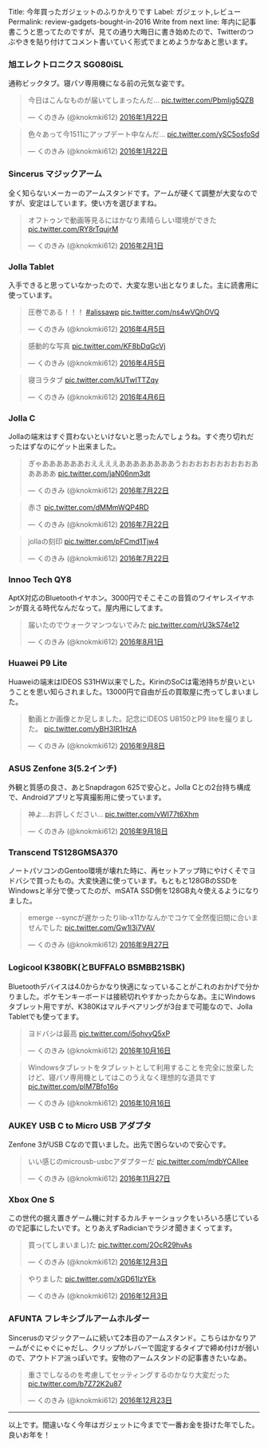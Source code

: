 Title: 今年買ったガジェットのふりかえりです
Label: ガジェット,レビュー
Permalink: review-gadgets-bought-in-2016
Write from next line:
年内に記事書こうと思ってたのですが、見ての通り大晦日に書き始めたので、Twitterのつぶやきを貼り付けてコメント書いていく形式でまとめようかなあと思います。
<h3>旭エレクトロニクス SG080iSL</h3>
通称ビックタブ。寝パソ専用機になる前の元気な姿です。
<blockquote class="twitter-tweet" data-lang="ja"><p lang="ja" dir="ltr">今日はこんなものが届いてしまったんだ... <a href="https://t.co/PbmIjg5QZB">pic.twitter.com/PbmIjg5QZB</a></p>&mdash; くのきみ (@knokmki612) <a href="https://twitter.com/knokmki612/status/690554995217793024">2016年1月22日</a></blockquote>
<blockquote class="twitter-tweet" data-conversation="none" data-lang="ja"><p lang="ja" dir="ltr">色々あって今1511にアップデート中なんだ... <a href="https://t.co/ySC5osfoSd">pic.twitter.com/ySC5osfoSd</a></p>&mdash; くのきみ (@knokmki612) <a href="https://twitter.com/knokmki612/status/690555243889754112">2016年1月22日</a></blockquote>
<h3>Sincerus マジックアーム</h3>
全く知らないメーカーのアームスタンドです。アームが硬くて調整が大変なのですが、安定はしています。使い方を選びますね。
<blockquote class="twitter-tweet" data-lang="ja"><p lang="ja" dir="ltr">オフトゥンで動画等見るにはかなり素晴らしい環境ができた <a href="https://t.co/RY8rTqujrM">pic.twitter.com/RY8rTqujrM</a></p>&mdash; くのきみ (@knokmki612) <a href="https://twitter.com/knokmki612/status/693985497689907200">2016年2月1日</a></blockquote>
<h3>Jolla Tablet</h3>
入手できると思っていなかったので、大変な思い出となりました。主に読書用に使っています。
<blockquote class="twitter-tweet" data-lang="ja"><p lang="ja" dir="ltr">圧巻である！！！ <a href="https://twitter.com/hashtag/alissawp?src=hash">#alissawp</a> <a href="https://t.co/ns4wVQhOVQ">pic.twitter.com/ns4wVQhOVQ</a></p>&mdash; くのきみ (@knokmki612) <a href="https://twitter.com/knokmki612/status/717306226908901376">2016年4月5日</a></blockquote>
<blockquote class="twitter-tweet" data-lang="ja"><p lang="ja" dir="ltr">感動的な写真 <a href="https://t.co/KF8bDqGcVj">pic.twitter.com/KF8bDqGcVj</a></p>&mdash; くのきみ (@knokmki612) <a href="https://twitter.com/knokmki612/status/717354137696862209">2016年4月5日</a></blockquote>
<blockquote class="twitter-tweet" data-lang="ja"><p lang="ja" dir="ltr">寝ヨラタブ <a href="https://t.co/kUTwITTZqy">pic.twitter.com/kUTwITTZqy</a></p>&mdash; くのきみ (@knokmki612) <a href="https://twitter.com/knokmki612/status/717651916218499072">2016年4月6日</a></blockquote>
<h3>Jolla C</h3>
Jollaの端末はすぐ買わないといけないと思ったんでしょうね。すぐ売り切れだったはずなのにゲット出来ました。
<blockquote class="twitter-tweet" data-lang="ja"><p lang="ja" dir="ltr">ぎゃああああああおええええああああああああうおおおおおおおおおおあああああ <a href="https://t.co/jaN06nm3dt">pic.twitter.com/jaN06nm3dt</a></p>&mdash; くのきみ (@knokmki612) <a href="https://twitter.com/knokmki612/status/756397381491552256">2016年7月22日</a></blockquote>
<blockquote class="twitter-tweet" data-lang="ja"><p lang="ja" dir="ltr">赤さ <a href="https://t.co/dMMmWQP4RD">pic.twitter.com/dMMmWQP4RD</a></p>&mdash; くのきみ (@knokmki612) <a href="https://twitter.com/knokmki612/status/756398265982148608">2016年7月22日</a></blockquote>
<blockquote class="twitter-tweet" data-lang="ja"><p lang="ja" dir="ltr">jollaの刻印 <a href="https://t.co/pFCmd1Tjw4">pic.twitter.com/pFCmd1Tjw4</a></p>&mdash; くのきみ (@knokmki612) <a href="https://twitter.com/knokmki612/status/756408780653461505">2016年7月22日</a></blockquote>
<h3>Innoo Tech QY8</h3>
AptX対応のBluetoothイヤホン。3000円でそこそこの音質のワイヤレスイヤホンが買える時代なんだなって。屋内用にしてます。
<blockquote class="twitter-tweet" data-lang="ja"><p lang="ja" dir="ltr">届いたのでウォークマンつないでみた <a href="https://t.co/rU3kS74e12">pic.twitter.com/rU3kS74e12</a></p>&mdash; くのきみ (@knokmki612) <a href="https://twitter.com/knokmki612/status/760025738544308224">2016年8月1日</a></blockquote>
<h3>Huawei P9 Lite</h3>
Huaweiの端末はIDEOS S31HW以来でした。KirinのSoCは電池持ちが良いということを思い知らされました。13000円で自由が丘の買取屋に売ってしまいました。
<blockquote class="twitter-tweet" data-lang="ja"><p lang="ja" dir="ltr">動画とか画像とか足しました。記念にIDEOS U8150とP9 liteを撮りました。 <a href="https://t.co/yBH3IR1HzA">pic.twitter.com/yBH3IR1HzA</a></p>&mdash; くのきみ (@knokmki612) <a href="https://twitter.com/knokmki612/status/773909004955193344">2016年9月8日</a></blockquote>
<h3>ASUS Zenfone 3(5.2インチ)</h3>
外観と質感の良さ、あとSnapdragon 625で安心と。Jolla Cとの2台持ち構成で、Androidアプリと写真撮影用に使っています。
<blockquote class="twitter-tweet" data-lang="ja"><p lang="ja" dir="ltr">神よ…お許しください… <a href="https://t.co/vWI77t6Xhm">pic.twitter.com/vWI77t6Xhm</a></p>&mdash; くのきみ (@knokmki612) <a href="https://twitter.com/knokmki612/status/777548138705920000">2016年9月18日</a></blockquote>
<h3>Transcend TS128GMSA370</h3>
ノートパソコンのGentoo環境が壊れた時に、再セットアップ時にやけくそでヨドバシで買ったもの。大変快適に使っています。もともと128GBのSSDをWindowsと半分で使ってたのが、mSATA SSD側を128GB丸々使えるようになりました。
<blockquote class="twitter-tweet" data-lang="ja"><p lang="ja" dir="ltr">emerge  --syncが遅かったりlib-x11かなんかでコケて全然復旧間に合いませんでした <a href="https://t.co/Gw1l3i7VAV">pic.twitter.com/Gw1l3i7VAV</a></p>&mdash; くのきみ (@knokmki612) <a href="https://twitter.com/knokmki612/status/780753062528847872">2016年9月27日</a></blockquote>
<h3>Logicool K380BK(とBUFFALO BSMBB21SBK)</h3>
Bluetoothデバイスは4.0からかなり快適になっていることがこれのおかげで分かりました。ポケモンキーボードは接続切れやすかったからなあ。主にWindowsタブレット用ですが、K380Kはマルチペアリングが3台まで可能なので、Jolla Tabletでも使ってます。
<blockquote class="twitter-tweet" data-lang="ja"><p lang="ja" dir="ltr">ヨドバシは最高 <a href="https://t.co/i5ohvyQ5xP">pic.twitter.com/i5ohvyQ5xP</a></p>&mdash; くのきみ (@knokmki612) <a href="https://twitter.com/knokmki612/status/787455540733423616">2016年10月16日</a></blockquote>
<blockquote class="twitter-tweet" data-lang="ja"><p lang="ja" dir="ltr">Windowsタブレットをタブレットとして利用することを完全に放棄したけど、寝パソ専用機としてはこのうえなく理想的な道具です <a href="https://t.co/pIM7Bfo16o">pic.twitter.com/pIM7Bfo16o</a></p>&mdash; くのきみ (@knokmki612) <a href="https://twitter.com/knokmki612/status/787561470372433920">2016年10月16日</a></blockquote>
<h3>AUKEY USB C to Micro USB アダプタ</h3>
Zenfone 3がUSB Cなので買いました。出先で困らないので安心です。
<blockquote class="twitter-tweet" data-lang="ja"><p lang="ja" dir="ltr">いい感じのmicrousb-usbcアダプターだ <a href="https://t.co/mdbYCAIIee">pic.twitter.com/mdbYCAIIee</a></p>&mdash; くのきみ (@knokmki612) <a href="https://twitter.com/knokmki612/status/802746766856572928">2016年11月27日</a></blockquote>
<h3>Xbox One S</h3>
この世代の据え置きゲーム機に対するカルチャーショックをいろいろ感じているので記事にしたいです。とりあえずRadicianでラジオ聞きまくってます。
<blockquote class="twitter-tweet" data-lang="ja"><p lang="ja" dir="ltr">買っ(てしまいまし)た <a href="https://t.co/2OcR29hvAs">pic.twitter.com/2OcR29hvAs</a></p>&mdash; くのきみ (@knokmki612) <a href="https://twitter.com/knokmki612/status/804911371003404290">2016年12月3日</a></blockquote>
<blockquote class="twitter-tweet" data-lang="ja"><p lang="ja" dir="ltr">やりました <a href="https://t.co/xGD61lzYEk">pic.twitter.com/xGD61lzYEk</a></p>&mdash; くのきみ (@knokmki612) <a href="https://twitter.com/knokmki612/status/804985041390419968">2016年12月3日</a></blockquote>
<h3>AFUNTA フレキシブルアームホルダー</h3>
Sincerusのマジックアームに続いて2本目のアームスタンド。こちらはかなりアームがぐにゃぐにゃだし、クリップがレバーで固定するタイプで締め付けが弱いので、アウトドア派っぽいです。安物のアームスタンドの記事書きたいなあ。
<script async src="//platform.twitter.com/widgets.js" charset="utf-8"></script><blockquote class="twitter-tweet" data-lang="ja"><p lang="ja" dir="ltr">重さでしなるのを考慮してセッティングするのかなり大変だった <a href="https://t.co/b7Z72K2u87">pic.twitter.com/b7Z72K2u87</a></p>&mdash; くのきみ (@knokmki612) <a href="https://twitter.com/knokmki612/status/812286570870947840">2016年12月23日</a></blockquote>
<script async src="//platform.twitter.com/widgets.js" charset="utf-8"></script>
<hr>
以上です。間違いなく今年はガジェットに今までで一番お金を掛けた年でした。良いお年を！
